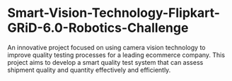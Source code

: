 # Smart-Vision-Technology-Flipkart-GRiD-6.0-Robotics-Challenge
An innovative project focused on using camera vision technology to improve quality testing processes for a leading ecommerce company. This project aims to develop a smart quality test system that can assess shipment quality and quantity effectively and efficiently.
